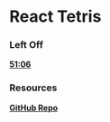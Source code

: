 # React Tetris

### Left Off

**[51:06](https://www.youtube.com/watch?v=ZGOaCxX8HIU)**

### Resources

**[GitHub Repo](https://github.com/weibenfalk/react-hooks-tetris)**
